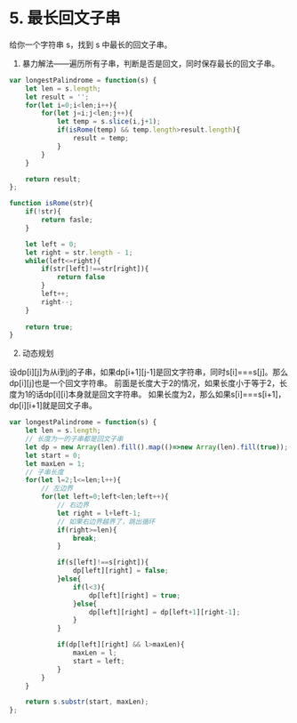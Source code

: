 # 5. 最长回文子串

给你一个字符串 s，找到 s 中最长的回文子串。

1. 暴力解法——遍历所有子串，判断是否是回文，同时保存最长的回文子串。

```js
var longestPalindrome = function(s) {
    let len = s.length;
    let result = '';
    for(let i=0;i<len;i++){
        for(let j=i;j<len;j++){
            let temp = s.slice(i,j+1);
            if(isRome(temp) && temp.length>result.length){
                result = temp;
            }
        }
    }

    return result;
};

function isRome(str){
    if(!str){
        return fasle;
    }

    let left = 0;
    let right = str.length - 1;
    while(left<=right){
        if(str[left]!==str[right]){
            return false
        }
        left++;
        right--;
    }
    
    return true;
}
```

2. 动态规划

设dp[i][j]为从i到j的子串，如果dp[i+1][j-1]是回文字符串，同时s[i]===s[j]。那么dp[i][j]也是一个回文字符串。
前面是长度大于2的情况，如果长度小于等于2，长度为1的话dp[i][i]本身就是回文字符串。
如果长度为2，那么如果s[i]===s[i+1]，dp[i][i+1]就是回文子串。

```js
var longestPalindrome = function(s) {
    let len = s.length;
    // 长度为一的子串都是回文子串
    let dp = new Array(len).fill().map(()=>new Array(len).fill(true));
    let start = 0;
    let maxLen = 1;
    // 子串长度
    for(let l=2;l<=len;l++){
        // 左边界
        for(let left=0;left<len;left++){
            // 右边界
            let right = l+left-1;
            // 如果右边界越界了，跳出循环
            if(right>=len){
                break;
            }

            if(s[left]!==s[right]){
                dp[left][right] = false;
            }else{
                if(l<3){
                    dp[left][right] = true;
                }else{
                    dp[left][right] = dp[left+1][right-1];
                }
            }

            if(dp[left][right] && l>maxLen){
                maxLen = l;
                start = left;
            }
        }
    }

    return s.substr(start, maxLen);
};
```

